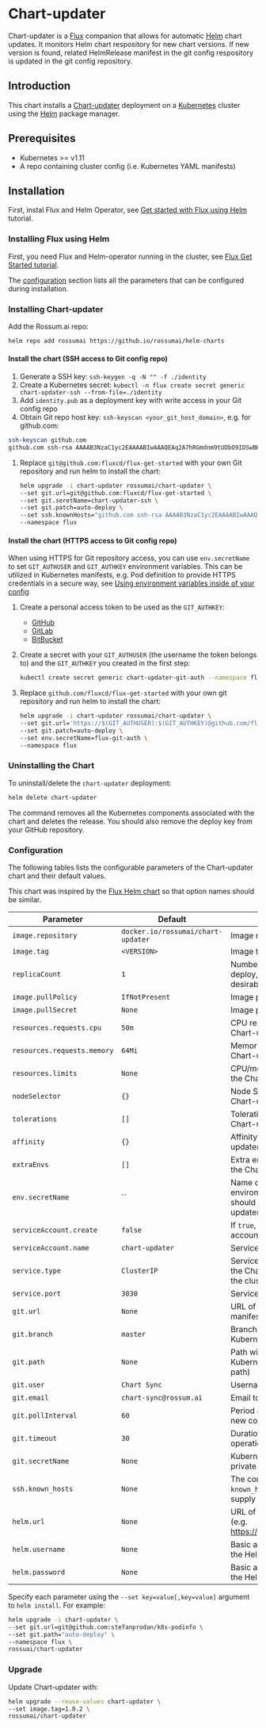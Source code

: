 # Chart-updater

Chart-updater is a [Flux](https://github.com/fluxcd/flux) companion that allows
for automatic [Helm](https://helm.sh) chart updates. It monitors Helm chart
respository for new chart versions. If new version is found, related
HelmRelease manifest in the git config respository is updated in the git config
repository.

## Introduction

This chart installs a [Chart-updater](https://github.com/rossumai/chart-updater) deployment on
a [Kubernetes](http://kubernetes.io) cluster using the [Helm](https://helm.sh) package manager.

## Prerequisites

 - Kubernetes >= v1.11
 - A repo containing cluster config (i.e. Kubernetes YAML manifests)

## Installation

First, instal Flux and Helm Operator, see [Get started with Flux using
Helm](https://docs.fluxcd.io/en/stable/tutorials/get-started-helm.html) tutorial.

### Installing Flux using Helm

First, you need Flux and Helm-operator running in the cluster, see [Flux Get Started
tutorial](https://docs.fluxcd.io/en/stable/tutorials/get-started-helm.html).

The [configuration](#configuration) section lists all the parameters that can be configured during installation.

### Installing Chart-updater

Add the Rossum.ai repo:

```sh
helm repo add rossumai https://github.io/rossumai/helm-charts
```

#### Install the chart (SSH access to Git config repo)

1. Generate a SSH key: `ssh-keygen -q -N "" -f ./identity`
1. Create a Kubernetes secret: `kubectl -n flux create secret generic chart-updater-ssh --from-file=./identity`
1. Add `identity.pub` as a deployment key with write access in your Git config repo
1. Obtain Git repo host key: `ssh-keyscan <your_git_host_domain>`, e.g. for github.com:
  ```sh
  ssh-keyscan github.com
  github.com ssh-rsa AAAAB3NzaC1yc2EAAAABIwAAAQEAq2A7hRGmdnm9tUDbO9IDSwBK6TbQa+PXYPCPy6rbTrTtw7PHkccKrpp0yVhp5HdEIcKr6pLlVDBfOLX9QUsyCOV0wzfjIJNlGEYsdlLJizHhbn2mUjvSAHQqZETYP81eFzLQNnPHt4EVVUh7VfDESU84KezmD5QlWpXLmvU31/yMf+Se8xhHTvKSCZIFImWwoG6mbUoWf9nzpIoaSjB+weqqUUmpaaasXVal72J+UX2B+2RPW3RcT0eOzQgqlJL3RKrTJvdsjE3JEAvGq3lGHSZXy28G3skua2SmVi/w4yCE6gbODqnTWlg7+wC604ydGXA8VJiS5ap43JXiUFFAaQ==
  ```
1. Replace `git@github.com:fluxcd/flux-get-started` with your own Git repository and run helm to install the chart:

   ```sh
   helm upgrade -i chart-updater rossumai/chart-updater \
   --set git.url=git@github.com:fluxcd/flux-get-started \
   --set git.seretName=chart-updater-ssh \
   --set git.patch=auto-deploy \
   --set ssh.knownHosts="github.com ssh-rsa AAAAB3NzaC1yc2EAAAABIwAAAQEAq2A7hRGmdnm9tUDbO9IDSwBK6TbQa+PXYPCPy6rbTrTtw7PHkccKrpp0yVhp5HdEIcKr6pLlVDBfOLX9QUsyCOV0wzfjIJNlGEYsdlLJizHhbn2mUjvSAHQqZETYP81eFzLQNnPHt4EVVUh7VfDESU84KezmD5QlWpXLmvU31/yMf+Se8xhHTvKSCZIFImWwoG6mbUoWf9nzpIoaSjB+weqqUUmpaaasXVal72J+UX2B+2RPW3RcT0eOzQgqlJL3RKrTJvdsjE3JEAvGq3lGHSZXy28G3skua2SmVi/w4yCE6gbODqnTWlg7+wC604ydGXA8VJiS5ap43JXiUFFAaQ==" \
   --namespace flux
   ```

#### Install the chart (HTTPS access to Git config repo)

When using HTTPS for Git repository access, you can use `env.secretName` to set
`GIT_AUTHUSER` and `GIT_AUTHKEY` environment variables. This can be utilized in
Kubernetes manifests, e.g. Pod definition to provide HTTPS credentials in a
secure way, see [Using environment variables inside of your
config](https://kubernetes.io/docs/tasks/inject-data-application/define-environment-variable-container/#using-environment-variables-inside-of-your-config)

1. Create a personal access token to be used as the `GIT_AUTHKEY`:
   - [GitHub](https://help.github.com/en/articles/creating-a-personal-access-token-for-the-command-line)
   - [GitLab](https://docs.gitlab.com/ee/user/profile/personal_access_tokens.html#creating-a-personal-access-token)
   - [BitBucket](https://confluence.atlassian.com/bitbucketserver/personal-access-tokens-939515499.html)

1. Create a secret with your `GIT_AUTHUSER` (the username the token belongs
   to) and the `GIT_AUTHKEY` you created in the first step:

   ```sh
   kubectl create secret generic chart-updater-git-auth --namespace flux --from-literal=GIT_AUTHUSER=<username> --from-literal=GIT_AUTHKEY=<token>
   ```

1. Replace `github.com/fluxcd/flux-get-started` with your own git repository and run helm to install the chart:

   ```sh
   helm upgrade -i chart-updater rossumai/chart-updater \
   --set git.url='https://$(GIT_AUTHUSER):$(GIT_AUTHKEY)@github.com/fluxcd/flux-get-started' \
   --set git.patch=auto-deploy \
   --set env.secretName=flux-git-auth \
   --namespace flux
   ```

### Uninstalling the Chart

To uninstall/delete the `chart-updater` deployment:

```sh
helm delete chart-updater
```

The command removes all the Kubernetes components associated with the chart and deletes the release.
You should also remove the deploy key from your GitHub repository.

### Configuration

The following tables lists the configurable parameters of the Chart-updater chart and their default values.

This chart was inspired by the [Flux Helm chart](https://github.com/fluxcd/flux/tree/master/chart/flux) so that option names should be similar.


| Parameter                                         | Default                                              | Description
| -----------------------------------------------   | ---------------------------------------------------- | ---
| `image.repository`                                | `docker.io/rossumai/chart-updater`                   | Image repository
| `image.tag`                                       | `<VERSION>`                                          | Image tag
| `replicaCount`                                    | `1`                                                  | Number of Chart-updater pods to deploy, more than one is not desirable.
| `image.pullPolicy`                                | `IfNotPresent`                                       | Image pull policy
| `image.pullSecret`                                | `None`                                               | Image pull secret
| `resources.requests.cpu`                          | `50m`                                                | CPU resource requests for the Chart-updater deployment
| `resources.requests.memory`                       | `64Mi`                                               | Memory resource requests for the Chart-updater deployment
| `resources.limits`                                | `None`                                               | CPU/memory resource limits for the Chart-updater deployment
| `nodeSelector`                                    | `{}`                                                 | Node Selector properties for the Chart-updater deployment
| `tolerations`                                     | `[]`                                                 | Tolerations properties for the Chart-updater deployment
| `affinity`                                        | `{}`                                                 | Affinity properties for the Chart-updater deployment
| `extraEnvs`                                       | `[]`                                                 | Extra environment variables for the Chart-updater pod(s)
| `env.secretName`                                  | ``                                                   | Name of the secret that contains environment variables which should be defined in the Chart-updater container (using `envFrom`)
| `serviceAccount.create`                           | `false`                                              | If `true`, create a new service account
| `serviceAccount.name`                             | `chart-updater`                                      | Service account to be used
| `service.type`                                    | `ClusterIP`                                          | Service type to be used (exposing the Chart-updater API outside of the cluster is not advised)
| `service.port`                                    | `3030`                                               | Service port to be used
| `git.url`                                         | `None`                                               | URL of git repo with Kubernetes manifests
| `git.branch`                                      | `master`                                             | Branch of git repo to use for Kubernetes manifests
| `git.path`                                        | `None`                                               | Path within git repo to locate Kubernetes manifests (relative path)
| `git.user`                                        | `Chart Sync`                                         | Username to use as git committer
| `git.email`                                       | `chart-sync@rossum.ai`                               | Email to use as git committer
| `git.pollInterval`                                | `60`                                                 | Period at which to poll git repo for new commits (seconds)
| `git.timeout`                                     | `30`                                                 | Duration after which git operations time out (seconds)
| `git.secretName`                                  | `None`                                               | Kubernetes secret with the SSH private key.
| `ssh.known_hosts`                                 | `None`                                               | The contents of an SSH `known_hosts` file, if you need to supply host key(s)
| `helm.url`                                        | `None`                                               | URL of Helm repository to scan (e.g. https://github.io/username/charts)
| `helm.username`                                   | `None`                                               | Basic authentication username for the Helm repository
| `helm.password`                                   | `None`                                               | Basic authentication password for the Helm repository

Specify each parameter using the `--set key=value[,key=value]` argument to `helm install`. For example:

```sh
helm upgrade -i chart-updater \
--set git.url=git@github.com:stefanprodan/k8s-podinfo \
--set git.path="auto-deploy" \
--namespace flux \
rossuai/chart-updater
```

### Upgrade

Update Chart-updater with:

```sh
helm upgrade --reuse-values chart-updater \
--set image.tag=1.0.2 \
rossumai/chart-updater
```

